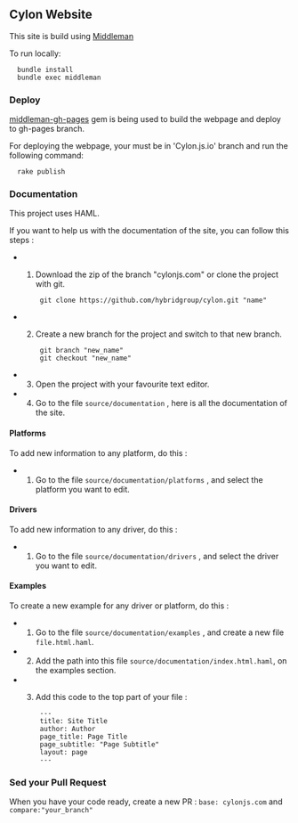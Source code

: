 ## Cylon Website

This site is build using [Middleman](http://middlemanapp.com/getting-started/)  
  
To run locally:  

      bundle install
      bundle exec middleman

### Deploy

[middleman-gh-pages](https://github.com/neo/middleman-gh-pages) gem is being used to build the webpage and deploy to gh-pages branch.  

For deploying the webpage, your must be in 'Cylon.js.io' branch and run the following command:

      rake publish

### Documentation

This project uses HAML.

If you want to help us with the documentation of the site, you can follow this steps :

- 1) Download the zip of the branch "cylonjs.com" or clone the project with git.

		  git clone https://github.com/hybridgroup/cylon.git "name"

- 2) Create a new branch for the project and switch to that new branch.

		  git branch "new_name"
		  git checkout "new_name"

- 3) Open the project with your favourite text editor.

- 4) Go to the file `source/documentation` , here is all the documentation of the site.

#### Platforms

To add new information to any platform, do this : 

- 1) Go to the file `source/documentation/platforms` , and select the platform you want to edit.

#### Drivers

To add new information to any driver, do this : 

- 1) Go to the file `source/documentation/drivers` , and select the driver you want to edit.

#### Examples

To create a new example for any driver or platform, do this : 

- 1) Go to the file `source/documentation/examples` , and create a new file `file.html.haml`.

- 2) Add the path into this file `source/documentation/index.html.haml`, on the examples section.

- 3) Add this code to the top part of your file :
		
		  ---
		  title: Site Title
		  author: Author
		  page_title: Page Title
		  page_subtitle: "Page Subtitle"
		  layout: page
		  ---

### Sed your Pull Request

When you have your code ready, create a new PR : `base: cylonjs.com` and `compare:"your_branch"`
